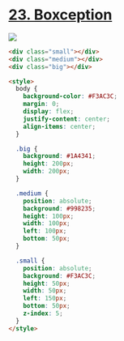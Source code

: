 # [23. Boxception](https://cssbattle.dev/play/23)

![](https://cssbattle.dev/targets/23.png)

```HTML
<div class="small"></div>
<div class="medium"></div>
<div class="big"></div>

<style>
  body {
    background-color: #F3AC3C;
    margin: 0;
    display: flex;
    justify-content: center;
    align-items: center;
  }

  .big {
    background: #1A4341;
    height: 200px;
    width: 200px;
  }

  .medium {
    position: absolute;
    background: #998235;
    height: 100px;
    width: 100px;
    left: 100px;
    bottom: 50px;
  }

  .small {
    position: absolute;
    background: #F3AC3C;
    height: 50px;
    width: 50px;
    left: 150px;
    bottom: 50px;
    z-index: 5;
  }
</style>
```
